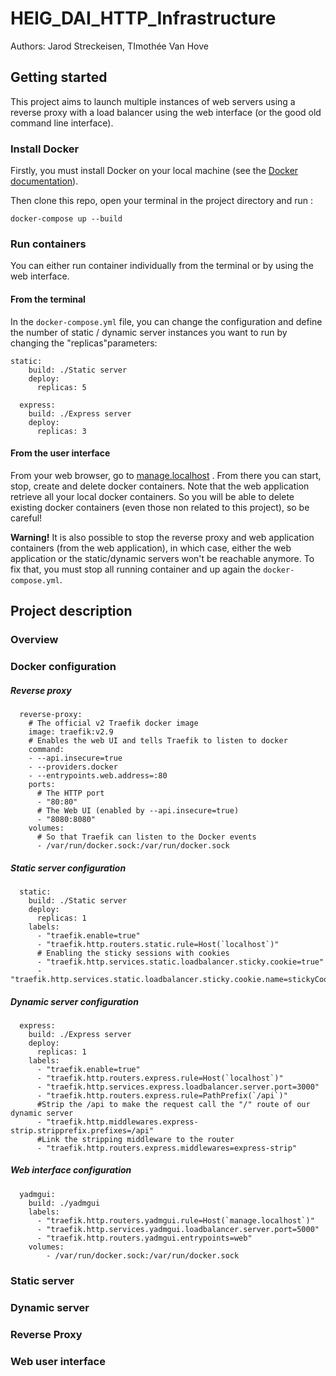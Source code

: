 # HEIG_DAI_HTTP_Infrastructure

Authors: Jarod Streckeisen, TImothée Van Hove



## Getting started

This project aims to launch multiple instances of web servers using a reverse proxy with a load balancer using the web interface (or the good old command line interface).

### Install Docker

Firstly, you must install Docker on your local machine (see the [Docker documentation](https://www.docker.com/get-started/)).

Then clone this repo, open your terminal in the project directory and run :

```
docker-compose up --build
```

### Run containers

You can either run container individually from the terminal or by using the web interface.

#### From the terminal

In the `docker-compose.yml` file, you can change the configuration and define the number of static /  dynamic server instances you want to run by changing the "replicas"parameters:

```
static:
    build: ./Static server
    deploy:
      replicas: 5

  express:
    build: ./Express server
    deploy:
      replicas: 3
```

#### From the user interface

From your web browser, go to [manage.localhost](manage.localhost) . From there you can start, stop, create and delete docker containers. Note that the web application retrieve all your local docker containers. So you will be able to delete existing docker containers (even those non related to this project), so be careful!

**Warning!** It is also possible to stop the reverse proxy and web application containers (from the web application), in which case, either the web application or the static/dynamic servers won't be reachable anymore. To fix that, you must stop all running container and up again the `docker-compose.yml`.

## Project description



### Overview



### Docker configuration



##### Reverse proxy



```
  reverse-proxy:
    # The official v2 Traefik docker image
    image: traefik:v2.9
    # Enables the web UI and tells Traefik to listen to docker
    command: 
    - --api.insecure=true 
    - --providers.docker
    - --entrypoints.web.address=:80
    ports:
      # The HTTP port
      - "80:80"
      # The Web UI (enabled by --api.insecure=true)
      - "8080:8080"
    volumes:
      # So that Traefik can listen to the Docker events
      - /var/run/docker.sock:/var/run/docker.sock
```



##### Static server configuration



```
  static:
    build: ./Static server
    deploy:
      replicas: 1
    labels: 
      - "traefik.enable=true"
      - "traefik.http.routers.static.rule=Host(`localhost`)"
      # Enabling the sticky sessions with cookies
      - "traefik.http.services.static.loadbalancer.sticky.cookie=true"
      - "traefik.http.services.static.loadbalancer.sticky.cookie.name=stickyCookie"
```



##### Dynamic server configuration



```
  express:
    build: ./Express server
    deploy:
      replicas: 1
    labels: 
      - "traefik.enable=true"
      - "traefik.http.routers.express.rule=Host(`localhost`)"
      - "traefik.http.services.express.loadbalancer.server.port=3000"
      - "traefik.http.routers.express.rule=PathPrefix(`/api`)"
      #Strip the /api to make the request call the "/" route of our dynamic server
      - "traefik.http.middlewares.express-strip.stripprefix.prefixes=/api"
      #Link the stripping middleware to the router
      - "traefik.http.routers.express.middlewares=express-strip"
```



##### Web interface configuration



```
  yadmgui:
    build: ./yadmgui
    labels:
      - "traefik.http.routers.yadmgui.rule=Host(`manage.localhost`)"
      - "traefik.http.services.yadmgui.loadbalancer.server.port=5000"
      - "traefik.http.routers.yadmgui.entrypoints=web"  
    volumes:
        - /var/run/docker.sock:/var/run/docker.sock
```







### Static server



### Dynamic server



### Reverse Proxy



### Web user interface

